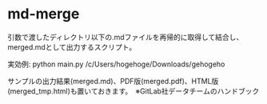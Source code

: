 # md-merge
引数で渡したディレクトリ以下の.mdファイルを再帰的に取得して結合し、merged.mdとして出力するスクリプト。

実効例:  python main.py /c/Users/hogehoge/Downloads/gehogeho

サンプルの出力結果(merged.md)、PDF版(merged.pdf)、HTML版(merged_tmp.html)も置いておきます。　※GitLab社データチームのハンドブック

